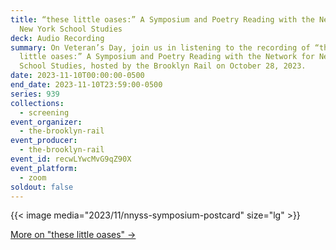 ```yaml
---
title: “these little oases:” A Symposium and Poetry Reading with the Network for
  New York School Studies
deck: Audio Recording
summary: On Veteran’s Day, join us in listening to the recording of “these
  little oases:” A Symposium and Poetry Reading with the Network for New York
  School Studies, hosted by the Brooklyn Rail on October 28, 2023.
date: 2023-11-10T00:00:00-0500
end_date: 2023-11-10T23:59:00-0500
series: 939
collections:
  - screening
event_organizer:
  - the-brooklyn-rail
event_producer:
  - the-brooklyn-rail
event_id: recwLYwcMvG9qZ90X
event_platform:
  - zoom
soldout: false
---
```

{{< image media="2023/11/nnyss-symposium-postcard" size="lg" >}}

[More on "these little oases" →](https://brooklynrail.org/events/2023/10/28/network-for-new-york-school-studies-symposium/)

[](https://brooklynrail.org/events/2023/10/28/network-for-new-york-school-studies-symposium/)